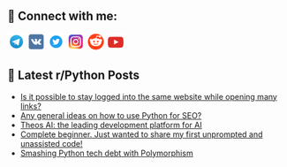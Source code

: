 ## 🔎 Connect with me:
[<img src="https://github.com/bullbesh/bullbesh/blob/main/images/Telegram.png" width="32" height="32" />](https://t.me/bullbesh)
[<img src="https://github.com/bullbesh/bullbesh/blob/main/images/VK.png" width="32" height="32" />](https://vk.com/bullbesh)
[<img src="https://github.com/bullbesh/bullbesh/blob/main/images/Twitter.png" width="32" height="32" />](https://twitter.com/bullbesh1)
[<img src="https://github.com/bullbesh/bullbesh/blob/main/images/Instagram.png" width="32" height="32" />](https://www.instagram.com/bullbesh)
[<img src="https://github.com/bullbesh/bullbesh/blob/main/images/Reddit.png" width="32" height="32" />](https://www.reddit.com/user/bullbesh)
[<img src="https://github.com/bullbesh/bullbesh/blob/main/images/YouTube.png" width="32" height="32" />](https://www.youtube.com/channel/UCtfjRs6uzgq5mfm8S06WTcg)

## 📕 Latest r/Python Posts
<!-- BLOG-POST-LIST:START -->
- [Is it possible to stay logged into the same website while opening many links?](https://www.reddit.com/r/Python/comments/wh873h/is_it_possible_to_stay_logged_into_the_same/)
- [Any general ideas on how to use Python for SEO?](https://www.reddit.com/r/Python/comments/wh6w1e/any_general_ideas_on_how_to_use_python_for_seo/)
- [Theos AI: the leading development platform for AI](https://www.reddit.com/r/Python/comments/wh6s68/theos_ai_the_leading_development_platform_for_ai/)
- [Complete beginner. Just wanted to share my first unprompted and unassisted code!](https://www.reddit.com/r/Python/comments/wh6pj4/complete_beginner_just_wanted_to_share_my_first/)
- [Smashing Python tech debt with Polymorphism](https://www.reddit.com/r/Python/comments/wh5az8/smashing_python_tech_debt_with_polymorphism/)
<!-- BLOG-POST-LIST:END -->
